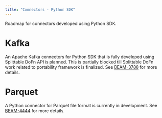```yaml
---
title: "Connectors - Python SDK"
---
```

<!--
Licensed under the Apache License, Version 2.0 (the "License");
you may not use this file except in compliance with the License.
You may obtain a copy of the License at

http://www.apache.org/licenses/LICENSE-2.0

Unless required by applicable law or agreed to in writing, software
distributed under the License is distributed on an "AS IS" BASIS,
WITHOUT WARRANTIES OR CONDITIONS OF ANY KIND, either express or implied.
See the License for the specific language governing permissions and
limitations under the License.
-->

Roadmap for connectors developed using Python SDK.

# Kafka

An Apache Kafka connectors for Python SDK that is fully developed using
Splittable DoFn API is planned. This is partially blocked till 
Splittable DoFn work related to portability framework is finalized. 
See [BEAM-3788](https://issues.apache.org/jira/browse/BEAM-3788) for more details.

# Parquet
A Python connector for Parquet file format is currently in development. 
See [BEAM-4444](https://issues.apache.org/jira/browse/BEAM-4444) for more details.
